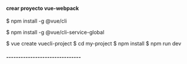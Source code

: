 #### crear proyecto vue-webpack
$ npm install -g @vue/cli
<!-- $ npm install -g @vue/cli-init -->
$ npm install -g @vue/cli-service-global
<!-- $ vue init webpack-simple my-project -->
$ vue create vuecli-project
$ cd my-project
$ npm install
$ npm run dev
##### -------------------------------